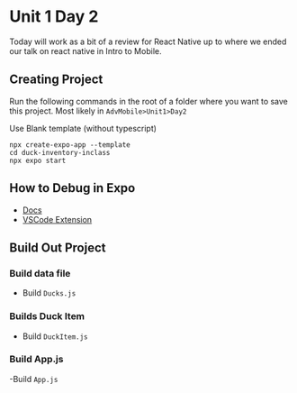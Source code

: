 # Unit 1 Day 2

Today will work as a bit of a review for React Native up to where we ended our talk on react native in Intro to Mobile.

## Creating Project

Run the following commands in the root of a folder where you want to save this project. Most likely in `AdvMobile>Unit1>Day2`

Use Blank template (without typescript)

```
npx create-expo-app --template
cd duck-inventory-inclass
npx expo start
```

## How to Debug in Expo

-   [Docs](https://docs.expo.dev/debugging/tools/#debugging-with-vs-code)
-   [VSCode Extension](https://github.com/expo/vscode-expo#readme)

## Build Out Project

### Build data file

-   Build `Ducks.js`

### Builds Duck Item

-   Build `DuckItem.js`

### Build App.js

-Build `App.js`
